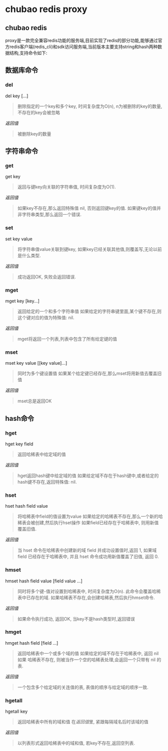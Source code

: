 # chubao redis proxy

## chubao redis 

proxy是一款完全兼容redis功能的服务端,目前实现了redis的部分功能,能够通过官方redis客户端(redis_cli)和sdk访问服务端,当前版本主要支持string和hash两种数据结构,支持命令如下:

## 数据库命令

### del
del key [...]
> 删除指定的一个key和多个key, 时间复杂度为O(n), n为被删除的key的数量, 不存在的key会被忽略

*返回值*
> 被删除key的数量

## 字符串命令

### get
get key
> 返回与键key向关联的字符串值, 时间复杂度为O(1).

*返回值*
> 如果key不存在,那么返回特殊值 nil, 否则返回键key的值.
> 如果键key的值并非字符串类型,那么返回一个错误.

### set
set key value
> 将字符串值value关联到键key, 如果key已经关联其他值,则覆盖写,无论以前是什么类型.

*返回值*
> 成功返回OK, 失败会返回错误.

### mget
mget key [key...]
> 返回给定的一个和多个字符串值
> 如果给定的字符串键里面,某个键不存在,则这个键对应的值为特殊值: nil.

*返回值*
> mget将返回一个列表,列表中包含了所有给定键的值

### mset
mset key value [[key value]...]
> 同时为多个键设置值
> 如果某个给定键已经存在,那么mset将用新值去覆盖旧值

*返回值*
> mset总是返回OK

## hash命令

### hget
hget key field
> 返回哈稀表中给定域的值

*返回值*
> hget返回hash键中给定域的值
> 如果给定域不存在于hash键中,或者给定的hash键不存在,返回特殊值: nil.

### hset
hset hash field value
> 将哈稀表中field的值设置为value
> 如果给定的哈稀表不存在,那么一个新的哈稀表会被创建,然后执行hset操作
> 如果field已经存在于哈稀表中, 则用新值覆盖旧值.

*返回值*
> 当 hset 命令在哈稀表中创建新的域 field 并成功设置值时,返回 1, 如果域 field 已经存在于哈稀表中, 并且 hset 命令成功用新值覆盖了旧值, 返回 0.


### hmset
hmset hash field value [field value ...]
> 同时将多个键-值对设置到哈稀表中, 时间复杂度为O(n).
> 此命令会覆盖哈稀表中已存在的域.
> 如果哈稀表不存在,会创建哈稀表,然后执行hmset命令.

*返回值*
> 如果命令执行成功, 返回OK, 当key不是hash类型时,返回错误

### hmget
hmget hash field [field ...]
> 返回哈稀表中一个或多个域的值
> 如果给定的域不存在于哈稀表中, 返回 nil
> 如果 哈稀表不存在, 则被当作一个空的哈稀表处理,会返回一个只带有 nil 的表.

*返回值*
> 一个包含多个给定域的关连值的表, 表值的顺序与给定域的顺序一致.

### hgetall
hgetall key
> 返回哈稀表中所有的域和值
> 在*返回值*里, 紧跟每隔域名后时该域的值

*返回值*
> 以列表形式返回哈稀表中的域和值, 若key不存在,返回空列表.



